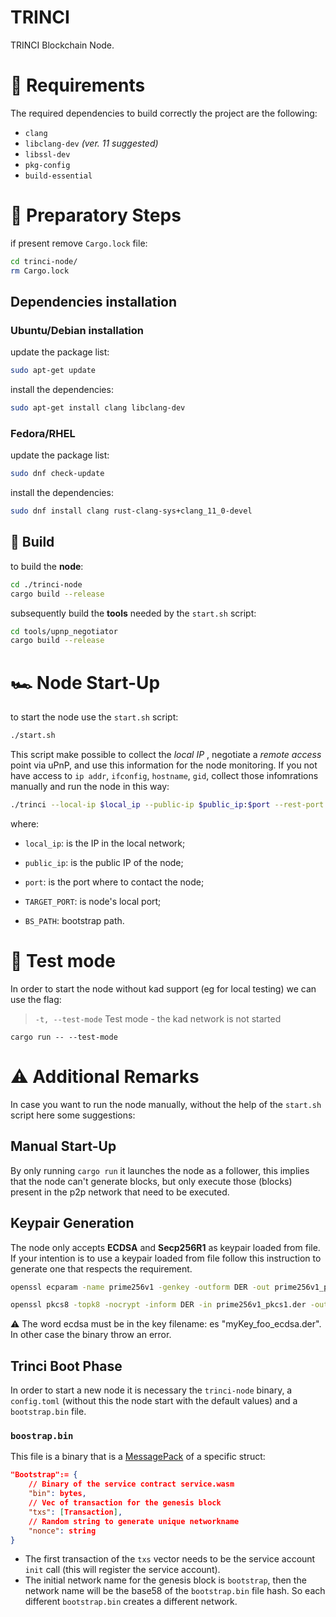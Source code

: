 TRINCI
===

TRINCI Blockchain Node.

# 📑 Requirements

The required dependencies to build correctly the project are the following:

- `clang`
- `libclang-dev` _(ver. 11 suggested)_
- `libssl-dev`
- `pkg-config`
- `build-essential`

# 👷 Preparatory Steps

if present remove `Cargo.lock` file:

```bash
cd trinci-node/
rm Cargo.lock
```
 
## Dependencies installation

### Ubuntu/Debian installation

update the package list:

```bash
sudo apt-get update
```

install the dependencies:

```bash
sudo apt-get install clang libclang-dev
```

### Fedora/RHEL

update the package list:

```bash
sudo dnf check-update
```

install the dependencies:
```bash
sudo dnf install clang rust-clang-sys+clang_11_0-devel
```

## 🔨 Build

to build the **node**:

```bash
cd ./trinci-node
cargo build --release
```

subsequently build the **tools** needed by the `start.sh` script:

```bash
cd tools/upnp_negotiator
cargo build --release
```

# 🏎️ Node Start-Up

to start the node use the `start.sh` script:

```bash
./start.sh
```

This script make possible to collect the _local IP_
, negotiate a _remote access_ point via uPnP, and use this information for the node monitoring. If you not have access to `ip addr`, `ifconfig`, `hostname`, `gid`, collect those infomrations manually and run the node in this way:

```bash
./trinci --local-ip $local_ip --public-ip $public_ip:$port --rest-port $TARGET_PORT --bootstrap-path $BS_PATH

```

where:

- `local_ip`: is the IP in the local network;

- `public_ip`: is the public IP of the node;

- `port`: is the port where to contact the node;

- `TARGET_PORT`: is node's local port;

- `BS_PATH`: bootstrap path.


# 🧪 Test mode
In order to start the node without kad support (eg for local testing) we can use the flag:

>`-t, --test-mode`    Test mode - the kad network is not started

```
cargo run -- --test-mode
```

# ⚠️ Additional Remarks

In case you want to run the node manually, without the help of the `start.sh` script here some suggestions:

## Manual Start-Up
By only running `cargo run`  it launches the node as a follower, this implies that the node can't generate blocks, but only execute those (blocks) present in the p2p network that need to be executed.

## Keypair Generation 
The node only accepts **ECDSA** and **Secp256R1** as keypair loaded from file. If your intention is to use a keypair loaded from file follow this instruction to generate one that respects the requirement.

```bash
openssl ecparam -name prime256v1 -genkey -outform DER -out prime256v1_pkcs1.der

openssl pkcs8 -topk8 -nocrypt -inform DER -in prime256v1_pkcs1.der -outform DER -out prime256v1_pkcs8_ecdsa.der
```

⚠️ The word ecdsa must be in the key filename: es "myKey_foo_ecdsa.der". In other case the binary throw an error.

## Trinci Boot Phase

In order to start a new node it is necessary the `trinci-node` binary, a `config.toml` (without this the node start with the default values) and a `bootstrap.bin` file.

### `boostrap.bin`

This file is a binary that is a [MessagePack](https://msgpack.org/) of a specific struct:

```json
"Bootstrap":= {
    // Binary of the service contract service.wasm
    "bin": bytes,
    // Vec of transaction for the genesis block
    "txs": [Transaction],
    // Random string to generate unique networkname
    "nonce": string
}
```

 - The first transaction of the `txs` vector needs to be the service account `init` call (this will register the service account).
 - The initial network name for the genesis block is `bootstrap`, then the network name will be the base58 of the `bootstrap.bin` file hash. So each different `bootstrap.bin` creates a different network.
